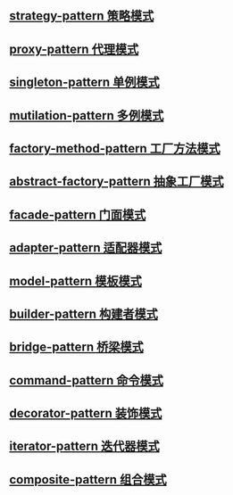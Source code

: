 ## [strategy-pattern  策略模式](strategy-pattern/)

## [proxy-pattern  代理模式](proxy-pattern/)

## [singleton-pattern  单例模式](singleton-pattern/)

## [mutilation-pattern  多例模式](mutilation-pattern/)

## [factory-method-pattern  工厂方法模式](factory-method-pattern/)

## [abstract-factory-pattern  抽象工厂模式](abstract-factory-pattern/)

## [facade-pattern  门面模式](facade-pattern/)

## [adapter-pattern  适配器模式](adapter-pattern/)

## [model-pattern  模板模式](model-pattern/)

## [builder-pattern  构建者模式](builder-pattern/)

## [bridge-pattern  桥梁模式](bridge-pattern/)

## [command-pattern  命令模式](command-pattern/)

## [decorator-pattern  装饰模式](decorator-pattern/)

## [iterator-pattern  迭代器模式](iterator-pattern/)

## [composite-pattern  组合模式](composite-pattern/)